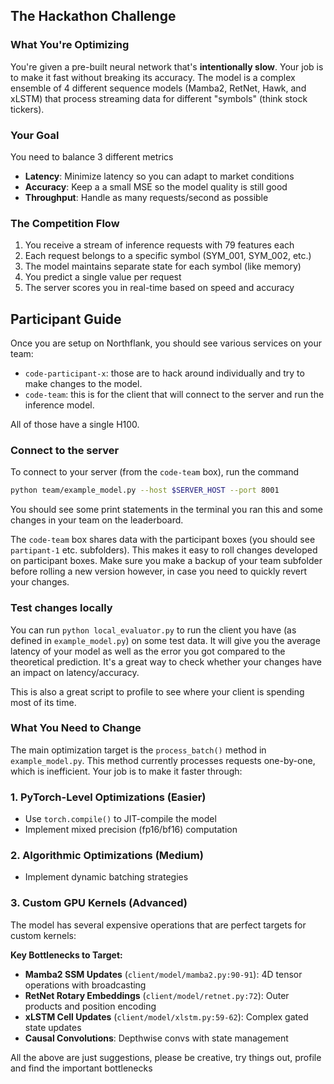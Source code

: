 ## The Hackathon Challenge

### What You're Optimizing
You're given a pre-built neural network that's **intentionally slow**. Your job is to make it fast without breaking its accuracy. The model is a complex ensemble of 4 different sequence models (Mamba2, RetNet, Hawk, and xLSTM) that process streaming data for different "symbols" (think stock tickers).

### Your Goal

You need to balance 3 different metrics
- **Latency**: Minimize latency so you can adapt to market conditions
- **Accuracy**: Keep a a small MSE so the model quality is still good
- **Throughput**: Handle as many requests/second as possible

### The Competition Flow
1. You receive a stream of inference requests with 79 features each
2. Each request belongs to a specific symbol (SYM_001, SYM_002, etc.)
3. The model maintains separate state for each symbol (like memory)
4. You predict a single value per request
5. The server scores you in real-time based on speed and accuracy

## Participant Guide

Once you are setup on Northflank, you should see various services on your team:
- `code-participant-x`: those are to hack around individually and try to make changes to the model.
- `code-team`: this is for the client that will connect to the server and run the inference model.

All of those have a single H100.

### Connect to the server

To connect to your server (from the `code-team` box), run the command
```bash
python team/example_model.py --host $SERVER_HOST --port 8001
```

You should see some print statements in the terminal you ran this and some changes in your team on the leaderboard.

The `code-team` box shares data with the participant boxes (you should see `partipant-1` etc. subfolders). This makes it easy to roll changes developed on participant boxes. Make sure you make a backup of your team subfolder before rolling a new version however, in case you need to quickly revert your changes.

### Test changes locally

You can run `python local_evaluator.py` to run the client you have (as defined in `example_model.py`) on some test data. It will give you the average latency of your model as well as the error you got compared to the theoretical prediction. It's a great way to check whether your changes have an impact on latency/accuracy.

This is also a great script to profile to see where your client is spending most of its time.

### What You Need to Change

The main optimization target is the `process_batch()` method in `example_model.py`. This method currently processes requests one-by-one, which is inefficient. Your job is to make it faster through:

### 1. **PyTorch-Level Optimizations** (Easier)
- Use `torch.compile()` to JIT-compile the model
- Implement mixed precision (fp16/bf16) computation

### 2. **Algorithmic Optimizations** (Medium)
- Implement dynamic batching strategies

### 3. **Custom GPU Kernels** (Advanced)
The model has several expensive operations that are perfect targets for custom kernels:

**Key Bottlenecks to Target:**
- **Mamba2 SSM Updates** (`client/model/mamba2.py:90-91`): 4D tensor operations with broadcasting
- **RetNet Rotary Embeddings** (`client/model/retnet.py:72`): Outer products and position encoding
- **xLSTM Cell Updates** (`client/model/xlstm.py:59-62`): Complex gated state updates
- **Causal Convolutions**: Depthwise convs with state management

All the above are just suggestions, please be creative, try things out, profile and find the important bottlenecks
